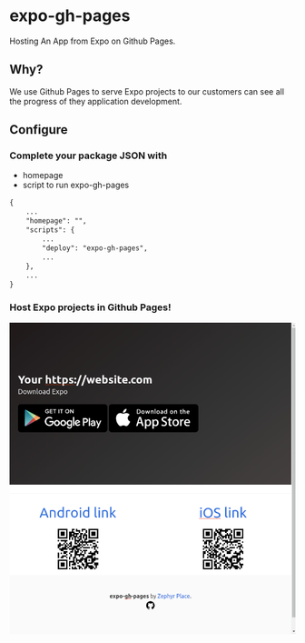 # expo-gh-pages
Hosting An App from Expo on Github Pages.

## Why?
We use Github Pages to serve Expo projects to our customers can see all the progress of they application development.

## Configure

### Complete your package JSON with
* homepage
* script to run expo-gh-pages
```
{
    ...
    "homepage": "",
    "scripts": {
        ...
        "deploy": "expo-gh-pages",
        ...
    },
    ...
}
```

### Host Expo projects in Github Pages!
![Website example](doc/example.png)
